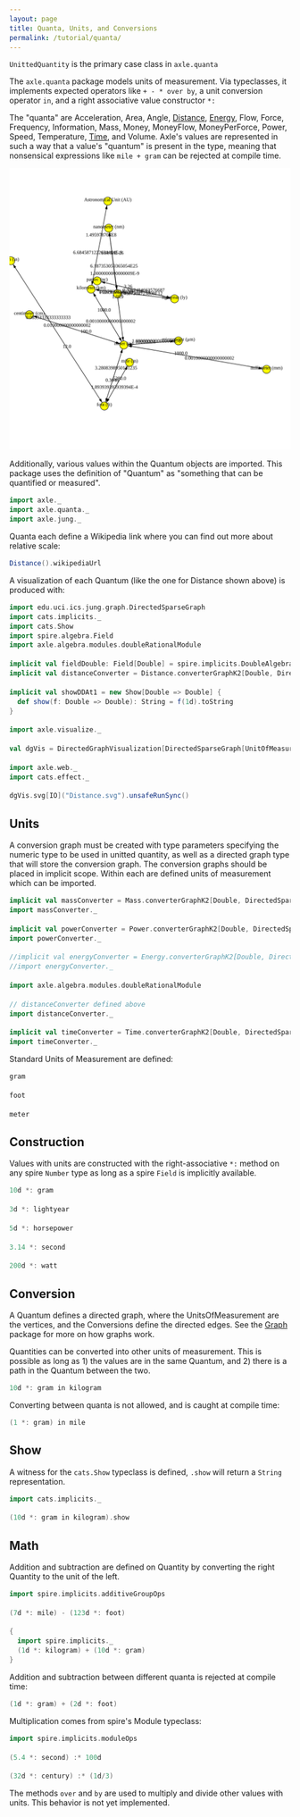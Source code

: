 ```yaml
---
layout: page
title: Quanta, Units, and Conversions
permalink: /tutorial/quanta/
---
```


`UnittedQuantity` is the primary case class in `axle.quanta`

The `axle.quanta` package models units of measurement.
Via typeclasses, it implements expected operators like `+ - * over by`,
a unit conversion operator `in`,
and a right associative value constructor `*:`

The "quanta" are
Acceleration, Area, Angle,
[Distance](https://github.com/adampingel/axle/blob/master/axle-core/src/main/scala/axle/quanta/Distance.scala),
[Energy](https://github.com/adampingel/axle/blob/master/axle-core/src/main/scala/axle/quanta/Energy.scala),
Flow, Force, Frequency, Information, Mass, Money, MoneyFlow, MoneyPerForce, Power, Speed, Temperature,
[Time](https://github.com/adampingel/axle/blob/master/axle-core/src/main/scala/axle/quanta/Time.scala),
and Volume.
Axle's values are represented in such a way that a value's "quantum" is present in the type,
meaning that nonsensical expressions like `mile + gram` can be rejected at compile time.

![Distance conversions](/tutorial/images/Distance.svg)

Additionally, various values within the Quantum objects are imported.
This package uses the definition of "Quantum" as "something that can
be quantified or measured".

```scala mdoc:silent
import axle._
import axle.quanta._
import axle.jung._
```

Quanta each define a Wikipedia link where you can find out more
about relative scale:

```scala mdoc
Distance().wikipediaUrl
```

A visualization of each Quantum (like the one for Distance shown above) is produced with:

```scala mdoc:silent
import edu.uci.ics.jung.graph.DirectedSparseGraph
import cats.implicits._
import cats.Show
import spire.algebra.Field
import axle.algebra.modules.doubleRationalModule

implicit val fieldDouble: Field[Double] = spire.implicits.DoubleAlgebra
implicit val distanceConverter = Distance.converterGraphK2[Double, DirectedSparseGraph]

implicit val showDDAt1 = new Show[Double => Double] {
  def show(f: Double => Double): String = f(1d).toString
}

import axle.visualize._

val dgVis = DirectedGraphVisualization[DirectedSparseGraph[UnitOfMeasurement[Distance],Double => Double], UnitOfMeasurement[Distance], Double => Double](distanceConverter.conversionGraph)

import axle.web._
import cats.effect._

dgVis.svg[IO]("Distance.svg").unsafeRunSync()
```

## Units

A conversion graph must be created with type parameters specifying the numeric type to
be used in unitted quantity, as well as a directed graph type that will store the conversion
graph.
The conversion graphs should be placed in implicit scope.
Within each are defined units of measurement which can be imported.

```scala mdoc:silent
implicit val massConverter = Mass.converterGraphK2[Double, DirectedSparseGraph]
import massConverter._

implicit val powerConverter = Power.converterGraphK2[Double, DirectedSparseGraph]
import powerConverter._

//implicit val energyConverter = Energy.converterGraphK2[Double, DirectedSparseGraph]
//import energyConverter._

import axle.algebra.modules.doubleRationalModule

// distanceConverter defined above
import distanceConverter._

implicit val timeConverter = Time.converterGraphK2[Double, DirectedSparseGraph]
import timeConverter._
```

Standard Units of Measurement are defined:

```scala mdoc
gram

foot

meter
```

## Construction

Values with units are constructed with the right-associative `*:` method on any spire `Number` type
as long as a spire `Field` is implicitly available.

```scala mdoc
10d *: gram

3d *: lightyear

5d *: horsepower

3.14 *: second

200d *: watt
```

## Conversion

A Quantum defines a directed graph, where the UnitsOfMeasurement
are the vertices, and the Conversions define the directed edges.
See the [Graph](/tutorial/graph/) package for more on how graphs work.

Quantities can be converted into other units of measurement.
This is possible as long as 1) the values are in the same
Quantum, and 2) there is a path in the Quantum between the two.

```scala mdoc
10d *: gram in kilogram
```

Converting between quanta is not allowed, and is caught at compile time:

```scala mdoc:fail
(1 *: gram) in mile
```

## Show

A witness for the `cats.Show` typeclass is defined, `.show` will return a `String` representation.

```scala mdoc
import cats.implicits._

(10d *: gram in kilogram).show
```

## Math

Addition and subtraction are defined on Quantity by converting the
right Quantity to the unit of the left.

```scala mdoc
import spire.implicits.additiveGroupOps

(7d *: mile) - (123d *: foot)

{
  import spire.implicits._
  (1d *: kilogram) + (10d *: gram)
}
```

Addition and subtraction between different quanta is rejected at compile time:

```scala mdoc:fail
(1d *: gram) + (2d *: foot)
```

Multiplication comes from spire's Module typeclass:

```scala mdoc
import spire.implicits.moduleOps

(5.4 *: second) :* 100d

(32d *: century) :* (1d/3)
```

The methods `over` and `by` are used to multiply and divide other values with units.
This behavior is not yet implemented.
